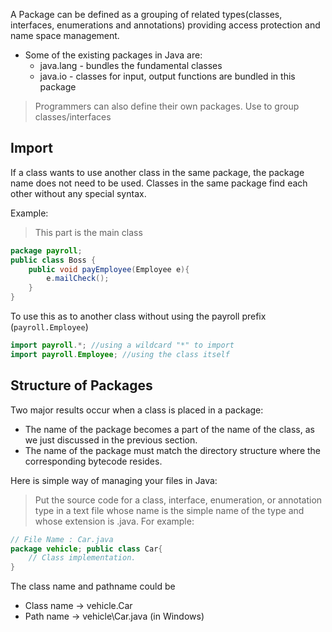 A Package can be defined as a grouping of related types(classes, interfaces, enumerations and annotations) providing access protection and name space management. 

- Some of the existing packages in Java are: 
	- java.lang - bundles the fundamental classes
	- java.io - classes for input, output functions are bundled in this package
> Programmers can also define their own packages. Use to group classes/interfaces

## Import
If a class wants to use another class in the same package, the package name does not need to be used. Classes in the same package find each other without any special syntax.

Example:
> This part is the main class
```Java
package payroll; 
public class Boss {
	public void payEmployee(Employee e){
		e.mailCheck();
	}
}
```

To use this as to another class without using the payroll prefix (`payroll.Employee`)
```Java
import payroll.*; //using a wildcard "*" to import
import payroll.Employee; //using the class itself

```

## Structure of Packages
Two major results occur when a class is placed in a package:
- The name of the package becomes a part of the name of the class, as we just discussed in the previous section. 
- The name of the package must match the directory structure where the corresponding bytecode resides. 

Here is simple way of managing your files in Java: 
>Put the source code for a class, interface, enumeration, or annotation type in a text file whose name is the simple name of the type and whose extension is .java. For example:

```Java
// File Name : Car.java
package vehicle; public class Car{ 
	// Class implementation. 
}
```
The class name and pathname could be
- Class name -> vehicle.Car
- Path name -> vehicle\\Car.java (in Windows)